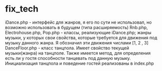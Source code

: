 # fix_tech
iDance.php - интерфейс для жанров, я его по сути не использовал, но возможно использовать в будущем (типа расширяемость)
Rnb.php, Electrohouse.php, Pop.php - классы, реализующие iDance.php; жанры музыки, у которых свои свойства, которые требуется для движения под музыку данного жанра. Я обозначил эти движения числами [1, 2 , 3]
DanceFloor.php - класс танцпола. Имеет свойство текущей музыки(жанра) на танцполе. Также имеется метод, для определения есть ли у гостя способности танцевать под данную музыку.
Инициализация танцпола и поведение гостей реализованы в index.php 
